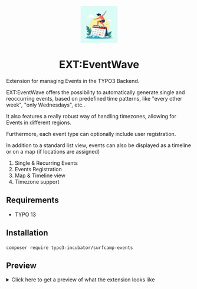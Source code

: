 <div align="center">
<img src="./images/logo.jpg" width="100px" />

# EXT:EventWave

</div>

Extension for managing Events in the TYPO3 Backend.

EXT:EventWave offers the possibility to automatically generate single and reoccurring events, based on predefined time patterns, like "every other week", "only Wednesdays", etc..

It also features a really robust way of handling timezones, allowing for Events in different regions.

Furthermore, each event type can optionally include user registration.

In addition to a standard list view, events can also be displayed as a timeline or on a map (if locations are assigned)

1. Single & Recurring Events
2. Events Registration
3. Map & Timeline view
4. Timezone support

## Requirements

-   TYPO 13

## Installation

`composer require typo3-incubator/surfcamp-events`

## Preview

<details>
  <summary>Click here to get a preview of what the extension looks like</summary>

### Appointments Generator

<img src="./images/appointments-generator-recurring.png" width="500px" />

### Backend Module Overview

<img src="./images/backend-module.png" width="500px" />

### Event Registrations

<img src="./images/event-registration.png" width="500px" />

### Map View

<img src="./images/map-events.png" width="500px" />

### Timeline View

<img src="./images/timeline.png" width="500px" />

### Different Timezone

<img src="./images/different-timezones.png" width="500px" />

</details>

